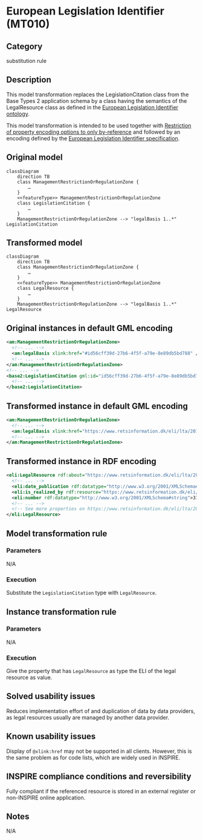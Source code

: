 # European Legislation Identifier (MT010)

## Category

substitution rule

## Description

This model transformation replaces the LegislationCitation class from the Base Types 2 application schema by a class having the semantics of the LegalResource class as defined in the [European Legislation Identifier ontology](https://publications.europa.eu/en/web/eu-vocabularies/model/-/resource/dataset/eli).

This model transformation is intended to be used together with [Restriction of property encoding options to only by-reference](./PropertyByReferenceOnly.md) and followed by an encoding defined by the [European Legislation Identifier specification](https://eur-lex.europa.eu/eli-register/about.html).

## Original model

```mermaid
classDiagram
    direction TB
    class ManagementRestrictionOrRegulationZone {
        …
    }
    <<featureType>> ManagementRestrictionOrRegulationZone
    class LegislationCitation {
        …
    }
    ManagementRestrictionOrRegulationZone --> "legalBasis 1..*" LegislationCitation
```

## Transformed model

```mermaid
classDiagram
    direction TB
    class ManagementRestrictionOrRegulationZone {
        …
    }
    <<featureType>> ManagementRestrictionOrRegulationZone
    class LegalResource {
        …
    }
    ManagementRestrictionOrRegulationZone --> "legalBasis 1..*" LegalResource
```


## Original instances in default GML encoding

```xml
<am:ManagementRestrictionOrRegulationZone>
  <!-- ... -->
  <am:legalBasis xlink:href="#id56cff39d-27b6-4f5f-a79e-8e89db5bd788" />
  <!-- ... -->
</am:ManagementRestrictionOrRegulationZone>
<!-- ... -->
<base2:LegislationCitation gml:id="id56cff39d-27b6-4f5f-a79e-8e89db5bd788">
  <!-- ... -->
</base2:LegislationCitation>
```

## Transformed instance in default GML encoding

```xml
<am:ManagementRestrictionOrRegulationZone>
  <!-- ... -->
  <am:legalBasis xlink:href="https://www.retsinformation.dk/eli/lta/2019/315" />
  <!-- ... -->
</am:ManagementRestrictionOrRegulationZone>
```

## Transformed instance in RDF encoding

```xml
<eli:LegalResource rdf:about="https://www.retsinformation.dk/eli/lta/2019/315">
  <!-- ... -->
  <eli:date_publication rdf:datatype="http://www.w3.org/2001/XMLSchema#date">2019-03-30</eli:date_publication>
  <eli:is_realized_by rdf:resource="https://www.retsinformation.dk/eli/lta/2019/315/dan" />
  <eli:number rdf:datatype="http://www.w3.org/2001/XMLSchema#string">315</eli:number>
  <!-- ... -->
  <!-- See more properties on https://www.retsinformation.dk/eli/lta/2019/315.rdf -->
</eli:LegalResource>
```

## Model transformation rule

### Parameters

N/A

### Execution

Substitute the `LegislationCitation` type with `LegalResource`.

## Instance transformation rule

### Parameters

N/A

### Execution

Give the property that has `LegalResource` as type the ELI of the legal 
resource as value.

## Solved usability issues

Reduces implementation effort of and duplication of data by data 
providers, as legal resources usually are managed by another data 
provider.

## Known usability issues

Display of `@xlink:href` may not be supported in all
clients. However, this is the same problem as for code lists, which are
widely used in INSPIRE.

## INSPIRE compliance conditions and reversibility

Fully compliant if the referenced resource is stored in an external 
register or non-INSPIRE online application.

## Notes

N/A